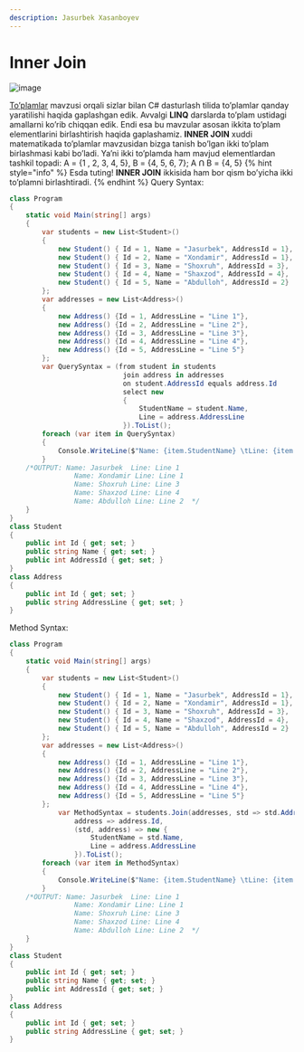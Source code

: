 ```yaml
---
description: Jasurbek Xasanboyev
---
```


# Inner Join
 ![image](https://user-images.githubusercontent.com/81855769/123627171-1d32e480-d82b-11eb-941a-443a3c13a3a8.png)

[To’plamlar](https://docs.dot-net.uz/c-.net/basic/yuqori-daraja/toplamlar) mavzusi orqali sizlar bilan C# dasturlash tilida to’plamlar qanday yaratilishi haqida gaplashgan edik. Avvalgi **LINQ** darslarda to’plam ustidagi amallarni ko’rib chiqqan edik. Endi esa bu mavzular asosan ikkita to’plam elementlarini birlashtirish haqida gaplashamiz.
**INNER JOIN** xuddi matematikada to’plamlar mavzusidan bizga tanish bo’lgan ikki to’plam birlashmasi kabi bo’ladi. Ya’ni ikki to’plamda ham mavjud elementlardan tashkil topadi: A = {1 , 2, 3, 4, 5}, B = {4, 5, 6, 7};  A ꓵ B = {4, 5}
{% hint style="info" %} Esda tuting! **INNER JOIN** ikkisida ham bor qism bo’yicha ikki to’plamni birlashtiradi. {% endhint %}
Query Syntax:
```csharp
class Program
{
    static void Main(string[] args)
    {
        var students = new List<Student>()
        {
            new Student() { Id = 1, Name = "Jasurbek", AddressId = 1},
            new Student() { Id = 2, Name = "Xondamir", AddressId = 1},
            new Student() { Id = 3, Name = "Shoxruh", AddressId = 3},
            new Student() { Id = 4, Name = "Shaxzod", AddressId = 4},
            new Student() { Id = 5, Name = "Abdulloh", AddressId = 2}
        };
        var addresses = new List<Address>()
        {
            new Address() {Id = 1, AddressLine = "Line 1"},
            new Address() {Id = 2, AddressLine = "Line 2"},
            new Address() {Id = 3, AddressLine = "Line 3"},
            new Address() {Id = 4, AddressLine = "Line 4"},
            new Address() {Id = 5, AddressLine = "Line 5"}
        };
        var QuerySyntax = (from student in students
                            join address in addresses
                            on student.AddressId equals address.Id
                            select new
                            {
                                StudentName = student.Name,
                                Line = address.AddressLine
                            }).ToList();
        foreach (var item in QuerySyntax)
        {
            Console.WriteLine($"Name: {item.StudentName} \tLine: {item.Line}");
        }
    /*OUTPUT: Name: Jasurbek  Line: Line 1
                Name: Xondamir Line: Line 1
                Name: Shoxruh Line: Line 3
                Name: Shaxzod Line: Line 4
                Name: Abdulloh Line: Line 2  */
    }
}
class Student
{
    public int Id { get; set; }
    public string Name { get; set; }
    public int AddressId { get; set; }
}
class Address
{
    public int Id { get; set; }
    public string AddressLine { get; set; }
}
```
Method Syntax:
```csharp
class Program
{
    static void Main(string[] args)
    {
        var students = new List<Student>()
        {
            new Student() { Id = 1, Name = "Jasurbek", AddressId = 1},
            new Student() { Id = 2, Name = "Xondamir", AddressId = 1},
            new Student() { Id = 3, Name = "Shoxruh", AddressId = 3},
            new Student() { Id = 4, Name = "Shaxzod", AddressId = 4},
            new Student() { Id = 5, Name = "Abdulloh", AddressId = 2}
        };
        var addresses = new List<Address>()
        {
            new Address() {Id = 1, AddressLine = "Line 1"},
            new Address() {Id = 2, AddressLine = "Line 2"},
            new Address() {Id = 3, AddressLine = "Line 3"},
            new Address() {Id = 4, AddressLine = "Line 4"},
            new Address() {Id = 5, AddressLine = "Line 5"}
        };
            var MethodSyntax = students.Join(addresses, std => std.AddressId,
                address => address.Id, 
                (std, address) => new {
                    StudentName = std.Name,
                    Line = address.AddressLine
                }).ToList();
        foreach (var item in MethodSyntax)
        {
            Console.WriteLine($"Name: {item.StudentName} \tLine: {item.Line}");
        }
    /*OUTPUT: Name: Jasurbek  Line: Line 1
                Name: Xondamir Line: Line 1
                Name: Shoxruh Line: Line 3
                Name: Shaxzod Line: Line 4
                Name: Abdulloh Line: Line 2  */
    }
}
class Student
{
    public int Id { get; set; }
    public string Name { get; set; }
    public int AddressId { get; set; }
}
class Address
{
    public int Id { get; set; }
    public string AddressLine { get; set; }
}
```


